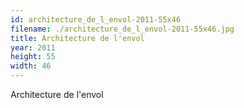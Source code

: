 ```yaml
---
id: architecture_de_l_envol-2011-55x46
filename: ./architecture_de_l_envol-2011-55x46.jpg
title: Architecture de l'envol
year: 2011
height: 55
width: 46
---
```


Architecture de l'envol

